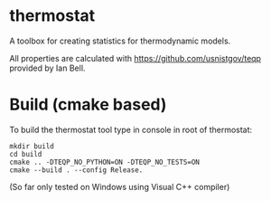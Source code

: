 # thermostat
A toolbox for creating statistics for thermodynamic models.

All properties are calculated with https://github.com/usnistgov/teqp provided by Ian Bell.



# Build (cmake based)

To build the thermostat tool type in console in root of thermostat:

````
mkdir build
cd build
cmake .. -DTEQP_NO_PYTHON=ON -DTEQP_NO_TESTS=ON
cmake --build . --config Release.
````

(So far only tested on Windows using Visual C++ compiler)
